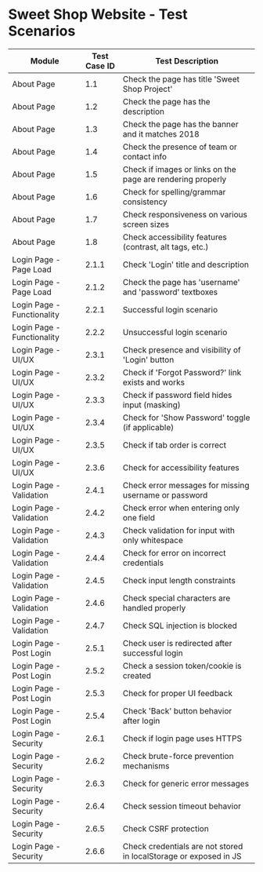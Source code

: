 # Sweet Shop Website - Test Scenarios

| Module                     | Test Case ID | Test Description                                                  |
|-------------------------   |--------------|-------------------------------------------------------------------|
| About Page                 | 1.1          | Check the page has title 'Sweet Shop Project'                     |
| About Page                 | 1.2          | Check the page has the description                                |
| About Page                 | 1.3          | Check the page has the banner and it matches 2018                 |
| About Page                 | 1.4          | Check the presence of team or contact info                        |
| About Page                 | 1.5          | Check if images or links on the page are rendering properly       |
| About Page                 | 1.6          | Check for spelling/grammar consistency                            |
| About Page                 | 1.7          | Check responsiveness on various screen sizes                      |
| About Page                 | 1.8          | Check accessibility features (contrast, alt tags, etc.)           |
| Login Page - Page Load     | 2.1.1        | Check 'Login' title and description                               |
| Login Page - Page Load     | 2.1.2        | Check the page has 'username' and 'password' textboxes            |
| Login Page - Functionality | 2.2.1        | Successful login scenario                                         |
| Login Page - Functionality | 2.2.2        | Unsuccessful login scenario                                       |
| Login Page - UI/UX         | 2.3.1        | Check presence and visibility of 'Login' button                   |
| Login Page - UI/UX         | 2.3.2        | Check if 'Forgot Password?' link exists and works                 |
| Login Page - UI/UX         | 2.3.3        | Check if password field hides input (masking)                     |
| Login Page - UI/UX         | 2.3.4        | Check for 'Show Password' toggle (if applicable)                  |
| Login Page - UI/UX         | 2.3.5        | Check if tab order is correct                                     |
| Login Page - UI/UX         | 2.3.6        | Check for accessibility features                                  |
| Login Page - Validation    | 2.4.1        | Check error messages for missing username or password             |
| Login Page - Validation    | 2.4.2        | Check error when entering only one field                          |
| Login Page - Validation    | 2.4.3        | Check validation for input with only whitespace                   |
| Login Page - Validation    | 2.4.4        | Check for error on incorrect credentials                          |
| Login Page - Validation    | 2.4.5        | Check input length constraints                                    |
| Login Page - Validation    | 2.4.6        | Check special characters are handled properly                     |
| Login Page - Validation    | 2.4.7        | Check SQL injection is blocked                                    |
| Login Page - Post Login    | 2.5.1        | Check user is redirected after successful login                   |
| Login Page - Post Login    | 2.5.2        | Check a session token/cookie is created                           |
| Login Page - Post Login    | 2.5.3        | Check for proper UI feedback                                      |
| Login Page - Post Login    | 2.5.4        | Check 'Back' button behavior after login                          |
| Login Page - Security      | 2.6.1        | Check if login page uses HTTPS                                    |
| Login Page - Security      | 2.6.2        | Check brute-force prevention mechanisms                           |
| Login Page - Security      | 2.6.3        | Check for generic error messages                                  |
| Login Page - Security      | 2.6.4        | Check session timeout behavior                                    |
| Login Page - Security      | 2.6.5        | Check CSRF protection                                             |
| Login Page - Security      | 2.6.6        | Check credentials are not stored in localStorage or exposed in JS |
